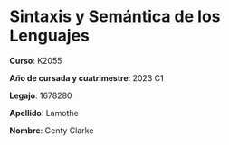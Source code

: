 # Sintaxis y Semántica de los Lenguajes





**Curso**: K2055

**A*ñ*o de cursada y cuatrimestre**: 2023 C1

**Legajo**: 1678280

**Apellido**: Lamothe

**Nombre**: Genty Clarke

